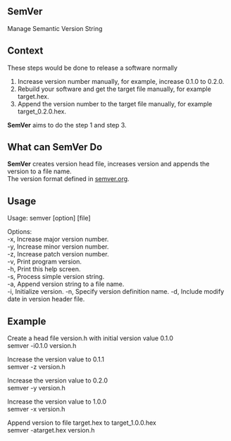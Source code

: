 ## SemVer
Manage Semantic Version String


## Context
These steps would be done to release a software normally  
1) Increase version number manually, for example, increase 0.1.0 to 0.2.0.  
2) Rebuild your software and get the target file manually, for example target.hex.  
3) Append the version number to the target file manually, for example target_0.2.0.hex.  

**SemVer** aims to do the step 1 and step 3.


## What can SemVer Do

**SemVer** creates version head file, increases version and appends the version to a file name.  
The version format defined in [semver.org](http://semver.org).  


## Usage

Usage: semver [option] [file]  
  
Options:  
-x,  Increase major version number.  
-y,  Increase minor version number.  
-z,  Increase patch version number.  
-v,  Print program version.  
-h,  Print this help screen.  
-s,  Process simple version string.  
-a,  Append version string to a file name.  
-i,  Initialize version. 
-n,  Specify version definition name. 
-d,  Include modify date in version header file. 

## Example

Create a head file version.h with initial version value 0.1.0  
	semver -i0.1.0 version.h

Increase the version value to 0.1.1  
	semver -z version.h

Increase the version value to 0.2.0  
	semver -y version.h

Increase the version value to 1.0.0  
	semver -x version.h

Append version to file target.hex to target_1.0.0.hex  
	semver -atarget.hex version.h




